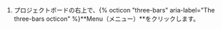 1. プロジェクトボードの右上で、{% octicon "three-bars" aria-label="The three-bars octicon" %}**Menu（メニュー）**をクリックします。
